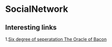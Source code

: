 # SocialNetwork
## Interesting links
1.[Six degree of seperatation The Oracle of Bacon](https://oracleofbacon.org/movielinks.php)
